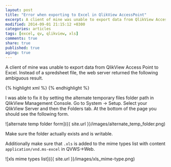```yaml
---
layout: post
title: "Error when exporting to Excel in QlikView AccessPoint"
excerpt: A client of mine was unable to export data from QlikView Access Point to Excel.
modified: 2014-09-01 21:15:12 +0300
categories: articles
tags: [excel, qv, qlikview, xls]
comments: true
share: true
published: true
aging: true
---
```

A client of mine was unable to export data from QlikView Access Point to Excel. Instead of a spredsheet file, the web server returned the following ambiguous result.

{% highlight xml %}
<result><message text="Empty response" /></result>
{% endhighlight %}

I was able to fix it by setting the alternate temporary files folder path in QlikView Management Console. Go to System -> Setup. Select your QlikView Server and then the Folders tab. At the bottom of the page you should see the following form.

![alternate temp folder form]({{ site.url }}/images/alternate_temp_folder.png)

Make sure the folder actually exists and is writable.


Additionally make sure that `.xls` is added to the mime types list with content `application/vnd.ms-excel` in QVWS->Web.

![xls mime types list]({{ site.url }}/images/xls_mime-type.png)
